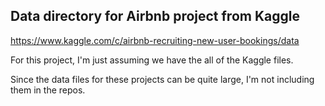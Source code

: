 ## Data directory for Airbnb project from Kaggle

https://www.kaggle.com/c/airbnb-recruiting-new-user-bookings/data

For this project, I'm just assuming we have the
all of the Kaggle files.

Since the data files for these projects can be quite large,
I'm not including them in the repos.
